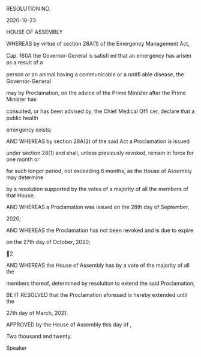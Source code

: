 RESOLUTION NO.

2020-10-23

HOUSE OF ASSEMBLY

WHEREAS by virtue of section 28A(1) of the Emergency Management Act,

Cap. 160A the Governor-General is satisﬁ ed that an emergency has arisen as a result of a

person or an animal having a communicable or a notiﬁ able disease, the Governor-General

may by Proclamation, on the advice of the Prime Minister after the Prime Minister has

consulted, or has been advised by, the Chief Medical Ofﬁ cer, declare that a public health

emergency exists;

AND WHEREAS by section 28A(2) of the said Act a Proclamation is issued

under section 28(1) and shall, unless previously revoked, remain in force for one month or

for such longer period, not exceeding 6 months, as the House of Assembly may determine

by  a  resolution  supported  by  the  votes  of  a  majority  of  all  the  members  of  that  House;

AND WHEREAS a Proclamation was issued on the 28th day of September,

2020;

AND WHEREAS the Proclamation has not been revoked and is due to expire

on the 27th day of October, 2020;

2

AND WHEREAS  the  House  of Assembly  has  by  a  vote  of  the  majority  of  all  the

members thereof, determined by resolution to extend the said Proclamation;

BE  IT  RESOLVED  that  the  Proclamation  aforesaid  is  hereby  extended  until  the

27th day of March, 2021.

APPROVED by the House of Assembly this              day of                                                   ,

Two thousand and twenty.

Speaker

